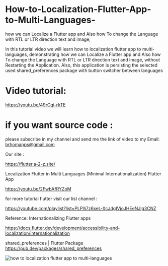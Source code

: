 # How-to-Localization-Flutter-App-to-Multi-Languages-
how we can Localize a Flutter app and Also how To change the Language with RTL or LTR  direction text and image, 

In this tutorial video we will learn  how to localization flutter app to multi-languages, demonstrating how we can Localize a Flutter app and Also how To change the Language with RTL or LTR  direction text and image, without Restarting the Application.
Also, this application is persisting the selected used shared_preferences package with button switcher between languages


# Video tutorial:

https://youtu.be/49rCqi-rkTE

# if you want source code :
please subscribe in my channel and send me the link of video to my Email:
brhomapps@gmail.com

Our site :

https://flutter.a-2-z.site/



Localization Flutter  in Multi Languages (Minimal Internationalization) Flutter App

https://youtu.be/2FwbAfRYZoM


  for more tutorial flutter visit our list channel :
  
https://youtube.com/playlist?list=PLPlli7z6xeL-XcJdgIVjoJHEeNJlg3CNZ


Reference:
Internationalizing Flutter apps

https://docs.flutter.dev/development/accessibility-and-localization/internationalization

shared_preferences | Flutter Package
https://pub.dev/packages/shared_preferences



![how to localization flutter app to multi-languages](https://user-images.githubusercontent.com/69330783/199580746-180dcda7-18d4-4a8c-b23f-8d2d7a639726.png)
